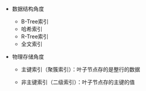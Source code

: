 * 数据结构角度
    * B-Tree索引 
    * 哈希索引 
    * R-Tree索引 
    * 全文索引

* 物理存储角度
    * 主键索引（聚簇索引）：叶子节点存的是整行的数据 

    * 非主键索引（二级索引）：叶子节点存的主键的值